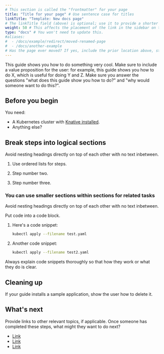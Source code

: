 ```yaml
---
# This section is called the "frontmatter" for your page
title: "Title for your page" # Use sentence case for titles
linkTitle: "Template: New docs page"
# The linkTitle field (above) is optional; use it to provide a shorter link if your page title is very long
weight: 50 # This affects the placement of the link in the sidebar on the left. Pages are ordered from top to bottom by weight, lowest to highest.
type: "docs" # You won't need to update this.
#aliases:
#  - /docs/example/redirect/moved-renamed-page
#  - /docs/another-example
# Has the page ever moved? If yes, include the prior location above, starting with path from the site root (for example /docs/, /blog/, or /community/). The old URL will redirect to this new file. For a new pages, "aliases" are not required.
---
```


This guide shows you how to do something very cool. Make sure to include
a value proposition for the user: for example, this guide shows you how to do X,
which is useful for doing Y and Z. Make sure you answer the questions "what does
this guide show you how to do?" and "why would someone want to do this?".

## Before you begin

You need:

- A Kubernetes cluster with [Knative installed](../install/README.md). <!-- Update this relative link as needed,
depending on where the new page is located in the file structure. -->
- Anything else?

## Break steps into logical sections

Avoid nesting headings directly on top of each other with no text inbetween.

1. Use ordered lists for steps.

1. Step number two.

1. Step number three.

<!-- GitHub's markdown processor will correctly automate the numbers in ordered
	 lists if every list item starts with one. Our site has a known issue with
	 rendering the numbers in ordered lists (see https://github.com/knative/docs/issues/1202)
     but we still recommend contributors avoid manually numbered ordered lists. -->

### You can use smaller sections within sections for related tasks

Avoid nesting headings directly on top of each other with no text inbetween.

Put code into a code block.

1. Here's a code snippet:
   <!-- Use spaces and not tabs to indent code blocks, and leave one blank line before and after the block. -->
   ```bash
   kubectl apply --filename test.yaml
   ```
1. Another code snippet:

   ```bash
   kubectl apply --filename test2.yaml
   ```

Always explain code snippets thoroughly so that how they work or what they do
is clear.

## Cleaning up

If your guide installs a sample application, show the user how to delete it.

## What's next

Provide links to other relevant topics, if applicable. Once someone has
completed these steps, what might they want to do next?

- [Link](./page.md) <!-- Always use relative links if linking to a page within the Docs repo. -->
- [Link](./page.md)
- [Link](./page.md)
